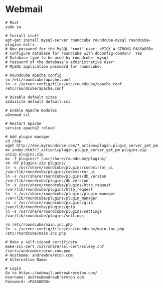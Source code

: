 Webmail
=======

    # Root
    sudo su

    # Install stuff
    apt-get install mysql-server roundcube roundcube-mysql roundcube-plugins-extra
    # New password for the MySQL "root" user: <PICK A STRONG PASSWORD>
    # Configure database for roundcube with dbconfig-common?  Yes
    # Database type to be used by roundcube: mysql
    # Password of the database's administrative user:
    # MySQL application password for roundcube:

    # Roundcube Apache config
    rm /etc/roundcube/apache.conf
    ln -s /server-config/files/etc/roundcube/apache.conf /etc/roundcube/apache.conf

    # Disable default sites
    a2dissite default default-ssl
    
    # Enable Apache modules
    a2enmod ssl

    # Restart Apache    
    service apache2 reload
    
    # Add plugin manager
    cd /tmp
    wget http://dev.myroundcube.com/?_action=plugin.plugin_server_get_pm
    mv index.html\?_action\=plugin.plugin_server_get_pm plugins.zip
    unzip plugins.zip
    mv -f plugins/* /usr/share/roundcube/plugins/
    rm -Rf plugins.zip plugins/
    ln -s /usr/share/roundcube/plugins/codemirror_ui /var/lib/roundcube/plugins/codemirror_ui
    ln -s /usr/share/roundcube/plugins/db_version /var/lib/roundcube/plugins/db_version
    ln -s /usr/share/roundcube/plugins/http_request /var/lib/roundcube/plugins/http_request
    ln -s /usr/share/roundcube/plugins/plugin_manager /var/lib/roundcube/plugins/plugin_manager
    ln -s /usr/share/roundcube/plugins/qtip /var/lib/roundcube/plugins/qtip
    ln -s /usr/share/roundcube/plugins/settings /var/lib/roundcube/plugins/settings
    
    rm /etc/roundcube/main.inc.php
    ln -s /server-config/files/etc/roundcube/main.inc.php /etc/roundcube/main.inc.php
    
    # Make a self-signed certificate
    make-ssl-cert /usr/share/ssl-cert/ssleay.cnf /certs/andrewbrereton.com.pem
    # Hostname: andrewbrereton.com
    # Alternative Name:

    # Login
    Go to https://webmail.andrewbrereton.com/
    Username: andrew@andrewbrereton.com
    Password: <PASSWORD>
